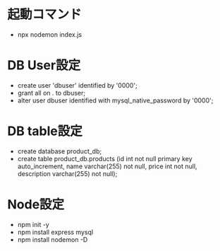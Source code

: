 # 起動コマンド
- npx nodemon index.js

# DB User設定
- create user 'dbuser' identified by '0000';
- grant all on *.* to dbuser;
- alter user dbuser identified with mysql_native_password by '0000';

# DB table設定
- create database product_db;
- create table product_db.products (id int not null primary key auto_increment, name varchar(255) not null, price int not null, description varchar(255) not null);

# Node設定
- npm init -y
- npm install express mysql
- npm install nodemon -D